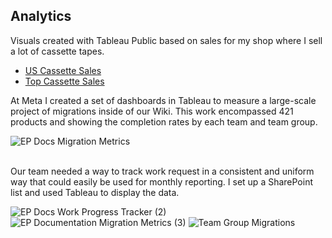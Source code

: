 ## Analytics
Visuals created with Tableau Public based on sales for my shop where I sell a lot of cassette tapes.
* <a href="https://public.tableau.com/views/CassetteSalesPerYearVinylJunction/CassetteSalesUS?:language=en&:display_count=y&:origin=viz_share_link" target="_blank">US Cassette Sales</a>
* <a href="https://public.tableau.com/views/CassetteSalesTopAlbumsVinylJunction/TopSellingCassettesAllTime?:language=en&:retry=yes&:display_count=y&:origin=viz_share_link" target="_blank">Top Cassette Sales</a>
<p>At Meta I created a set of dashboards in Tableau to measure a large-scale project of migrations inside of our Wiki. This work encompassed 421 products and showing the completion rates by each team and team group.</p>

![EP Docs Migration Metrics](https://user-images.githubusercontent.com/14201899/200681071-11d436da-32f3-4df6-abf5-cc12ee1f4f96.png)
<br><br>
<p>Our team needed a way to track work request in a consistent and uniform way that could easily be used for monthly reporting. I set up a SharePoint list and used Tableau to display the data.</p>

![EP Docs Work Progress Tracker (2)](https://user-images.githubusercontent.com/14201899/200681145-8babb8f4-9435-4931-a32a-e95fbd8d2a39.png)
![EP Documentation Migration Metrics (3)](https://user-images.githubusercontent.com/14201899/200681156-be65710c-73f6-47ba-a633-bc6692086545.png)
![Team Group Migrations](https://user-images.githubusercontent.com/14201899/200681170-94f959b8-9078-4088-8213-33a3ad5dda86.png)
